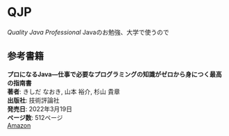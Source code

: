 # QJP
*Quality Java Professional*
Javaのお勉強、大学で使うので  

## 参考書籍
**プロになるJava―仕事で必要なプログラミングの知識がゼロから身につく最高の指南書**  
**著者**: きしだ なおき, 山本 裕介, 杉山 貴章  
**出版社**: 技術評論社  
**発売日**: 2022年3月19日  
**ページ数**: 512ページ  
[Amazon](https://amzn.asia/d/0m9trfA)

